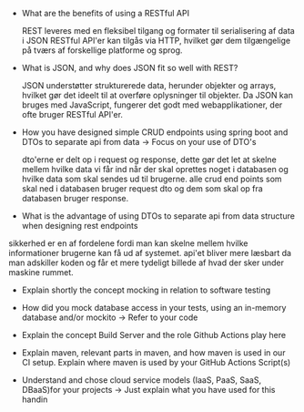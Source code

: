 - What are the benefits of using a RESTful API

  REST leveres med en fleksibel tilgang og formater til serialisering af data i JSON
  RESTful API'er kan tilgås via HTTP, hvilket gør dem tilgængelige på tværs af forskellige platforme og sprog.
  
- What is JSON, and why does JSON fit so well with REST?

  JSON understøtter strukturerede data, herunder objekter og arrays, hvilket gør det ideelt til at overføre oplysninger til objekter.
  Da JSON kan bruges med JavaScript, fungerer det godt med webapplikationer, der ofte bruger RESTful API'er.
  
- How you have designed simple CRUD endpoints using spring boot and DTOs to separate api from data  -> Focus on your use of DTO's

  dto'erne er delt op i request og response, dette gør det let at skelne mellem hvilke data vi får ind når der skal oprettes noget i databasen og hvilke 
  data som skal sendes ud til brugerne. alle crud end points som skal ned i databasen bruger request dto og dem som skal op fra databasen bruger response.  
  
-  What is the advantage of using DTOs to separate api from data structure when designing rest endpoints

  sikkerhed er en af fordelene fordi man kan skelne mellem hvilke informationer brugerne kan få ud af systemet. api'et bliver mere læsbart da man adskiller
  koden og får et mere tydeligt billede af hvad der sker under maskine rummet. 
  
- Explain shortly the concept mocking in relation to software testing

  
  
- How did you mock database access in your tests, using an in-memory database and/or mockito → Refer to your code

  
  
- Explain the concept Build Server and the role Github Actions play here

  
  
- Explain maven, relevant parts in maven, and how maven is used in our CI setup. Explain where maven is used by your GitHub Actions Script(s)

  
  
-  Understand and chose cloud service models (IaaS, PaaS, SaaS, DBaaS)for your projects -> Just explain what you have used for this handin

  
